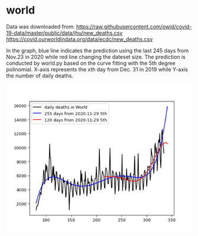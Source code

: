 # world
<meta http-equiv="refresh" content="0" />

Data was downloaded from: 
https://raw.githubusercontent.com/owid/covid-19-data/master/public/data/jhu/new_deaths.csv
https://covid.ourworldindata.org/data/ecdc/new_deaths.csv

In the graph, blue line indicates the prediction using the last 245 days from Nov.23 in 2020 while red line changing the dateset size.
The prediction is conducted by world.py based on the curve fitting with the 5th degree polinomial. X-axis represents the xth day from Dec. 31 in 2019 while Y-axis the number of daily deaths.

<img src='world.gif' height=400 width=600>

